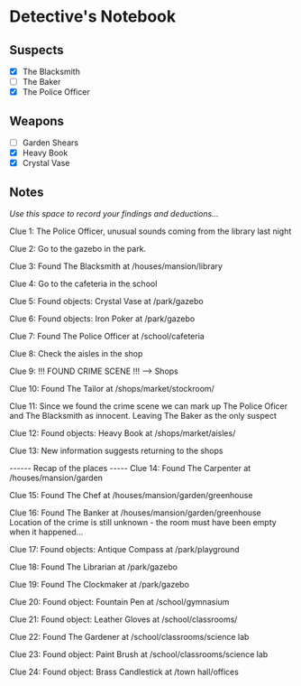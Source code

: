 # Detective's Notebook

## Suspects
- [X] The Blacksmith
- [ ] The Baker
- [X] The Police Officer

## Weapons
- [ ] Garden Shears
- [X] Heavy Book
- [X] Crystal Vase

## Notes
*Use this space to record your findings and deductions...*

Clue 1: The Police Officer, unusual sounds coming from the library last night 

Clue 2: Go to the gazebo in the park. 

Clue 3: Found The Blacksmith at /houses/mansion/library

Clue 4: Go to the cafeteria in the school 

Clue 5: Found objects: Crystal Vase at /park/gazebo

Clue 6: Found objects: Iron Poker at /park/gazebo

Clue 7: Found The Police Officer at /school/cafeteria 

Clue 8: Check the aisles in the shop

Clue 9: !!! FOUND CRIME SCENE !!! --> Shops 

Clue 10: Found The Tailor at /shops/market/stockroom/

Clue 11: Since we found the crime scene we can mark up 
The Police Oficer and The Blacksmith as innocent.
Leaving The Baker as the only suspect

Clue 12: Found objects: Heavy Book at /shops/market/aisles/ 

Clue 13: New information suggests returning to the shops

------ Recap of the places -----
Clue 14: Found The Carpenter at /houses/mansion/garden

Clue 15: Found The Chef at /houses/mansion/garden/greenhouse

Clue 16: Found The Banker at /houses/mansion/garden/greenhouse
Location of the crime is still unknown - the room must have been empty when it happened...

Clue 17: Found objects: Antique Compass at /park/playground

Clue 18: Found The Librarian at /park/gazebo

Clue 19: Found The Clockmaker at /park/gazebo

Clue 20: Found object: Fountain Pen at /school/gymnasium

Clue 21: Found object: Leather Gloves at /school/classrooms/

Clue 22: Found The Gardener at /school/classrooms/science lab

Clue 23: Found object: Paint Brush at /school/classrooms/science lab 

Clue 24: Found object: Brass Candlestick at /town hall/offices
